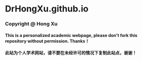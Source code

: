 # DrHongXu.github.io

### Copyright @ Hong Xu
#### This is a personalized academic webpage, please don't fork this repository without permission. Thanks！
#### 此站为个人学术网站，请不要在未经许可的情况下复制此站点，谢谢！